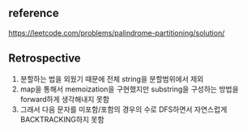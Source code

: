 ## reference
https://leetcode.com/problems/palindrome-partitioning/solution/

## Retrospective
1. 분할하는 법을 외웠기 때문에 전체 string을 분할범위에서 제외
2. map을 통해서 memoization을 구현했지만 substring을 구성하는 방법을 forward하게 생각해내지 못함
3. 그래서 다음 문자를 미포함/포함의 경우의 수로 DFS하면서 자연스럽게 BACKTRACKING하지 못함
